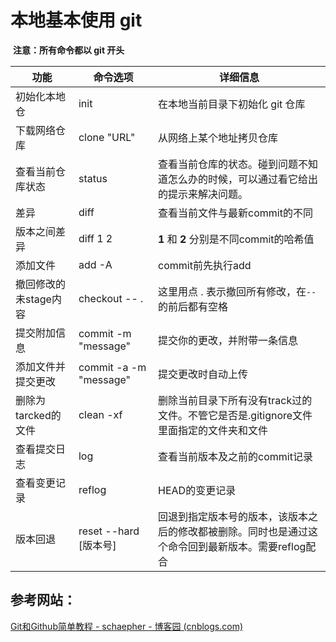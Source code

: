 # 本地基本使用 git

​	**注意：所有命令都以 git 开头**

| 功能                  | 命令选项               | 详细信息                                                     |
| --------------------- | ---------------------- | ------------------------------------------------------------ |
| 初始化本地仓          | init                   | 在本地当前目录下初始化 git 仓库                              |
| 下载网络仓库          | clone "URL"            | 从网络上某个地址拷贝仓库                                     |
| 查看当前仓库状态      | status                 | 查看当前仓库的状态。碰到问题不知道怎么办的时候，可以通过看它给出的提示来解决问题。 |
| 差异                  | diff                   | 查看当前文件与最新commit的不同                               |
| 版本之间差异          | diff 1 2               | **1** 和 **2** 分别是不同commit的哈希值                      |
| 添加文件              | add -A                 | commit前先执行add                                            |
| 撤回修改的未stage内容 | checkout -- .          | 这里用点 . 表示撤回所有修改，在`--`的前后都有空格            |
| 提交附加信息          | commit -m "message"    | 提交你的更改，并附带一条信息                                 |
| 添加文件并提交更改    | commit -a -m "message" | 提交更改时自动上传                                           |
| 删除为tarcked的文件   | clean -xf              | 删除当前目录下所有没有track过的文件。不管它是否是.gitignore文件里面指定的文件夹和文件 |
| 查看提交日志          | log                    | 查看当前版本及之前的commit记录                               |
| 查看变更记录          | reflog                 | HEAD的变更记录                                               |
| 版本回退              | reset --hard [版本号]  | 回退到指定版本号的版本，该版本之后的修改都被删除。同时也是通过这个命令回到最新版本。需要reflog配合 |

## 参考网站：

[Git和Github简单教程 - schaepher - 博客园 (cnblogs.com)](https://www.cnblogs.com/schaepher/p/5561193.html#what)